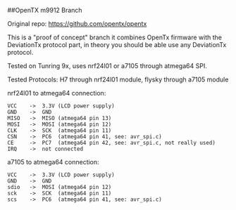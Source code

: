 ﻿##OpenTX m9912 Branch

Original repo: https://github.com/opentx/opentx

This is a "proof of concept" branch
it combines OpenTx firmware with the DeviationTx protocol part,
in theory you should be able use any DeviationTx protocol.

Tested on Tunring 9x,
uses nrf24l01 or a7105 through atmega64 SPI.


Tested Protocols: H7 through nrf24l01 module, flysky through a7105 module


nrf24l01 to atmega64 connection:
```
VCC    ->  3.3V (LCD power supply)
GND    ->  GND
MISO   ->  MISO (atmega64 pin 13)
MOSI   ->  MOSI (atmega64 pin 12)
CLK    ->  SCK  (atmega64 pin 11)
CSN    ->  PC6  (atmega64 pin 41, see: avr_spi.c)
CE     ->  PC7  (atmega64 pin 42, see: avr_spi.c, not really used)
IRQ    ->  not connected
```

a7105 to atmega64 connection:
```
VCC    ->  3.3V (LCD power supply)
GND    ->  GND
sdio   ->  MOSI (atmega64 pin 12)
sck    ->  SCK  (atmega64 pin 11)
scs    ->  PC6  (atmega64 pin 41, see: avr_spi.c)
```
